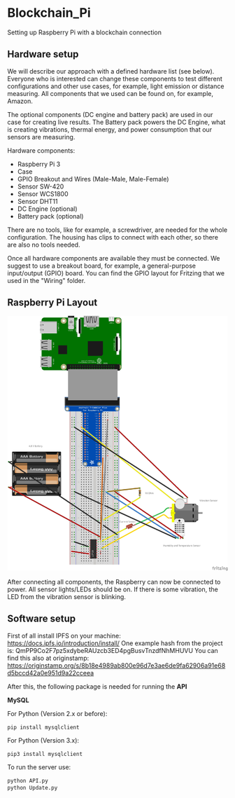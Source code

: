 # Blockchain_Pi

Setting up Raspberry Pi with a blockchain connection

## Hardware setup

We will describe our approach with a defined hardware list (see below). 
Everyone who is interested can change these components to test different configurations 
and other use cases, for example, light emission or distance measuring. 
All components that we used can be found on, for example, Amazon.

The optional components (DC engine and battery pack) are used in our case for creating live results.
The Battery pack powers the DC Engine, what is creating vibrations, thermal energy, 
and power consumption that our sensors are measuring.

Hardware components:
- Raspberry Pi 3
- Case
- GPIO Breakout and Wires (Male-Male, Male-Female)
- Sensor SW-420
- Sensor WCS1800
- Sensor DHT11
- DC Engine (optional)
- Battery pack (optional)

There are no tools, like for example, a screwdriver, are needed for the whole configuration. 
The housing has clips to connect with each other, so there are also no tools needed.

Once all hardware components are available they must be connected.
We suggest to use a breakout board, for example, a general-purpose input/output (GPIO) board. 
You can find the GPIO layout for Fritzing that we used in the "Wiring" folder.

## Raspberry Pi Layout

![Wiring Layout with Fritzing](/Wiring/Layout_GPIO_Steckplatine.jpg)


After connecting all components, the Raspberry can now be connected to power. 
All sensor lights/LEDs should be on. 
If there is some vibration, the LED from the vibration sensor is blinking.


## Software setup
First of all install IPFS on your machine: https://docs.ipfs.io/introduction/install/ 
One example hash from the project is: QmPP9Co2F7pz5xdybeRAUzcb3ED4pgBusvTnzdfNhMHUVU
You can find this also at originstamp: https://originstamp.org/s/8b18e4989ab800e96d7e3ae6de9fa62906a91e68d5bccd42a0e951d9a22cceea

After this, the following package is needed for running the **API**

**MySQL**

For Python (Version 2.x or before):

```
pip install mysqlclient
```


For Python (Version 3.x):

```
pip3 install mysqlclient
```


To run the server use:

```
python API.py
python Update.py
```


